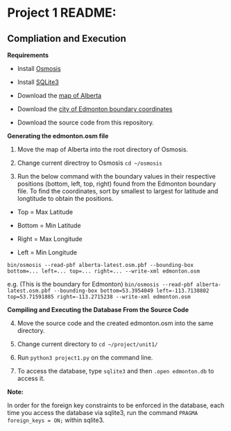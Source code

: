 # Project 1 README:

## Compliation and Execution

**Requirements**

* Install [Osmosis](http://wiki.openstreetmap.org/wiki/Osmosis)

* Install [SQLite3](https://www.sqlite.org)

* Download the [map of Alberta](https://download.geofabrik.de/north-america/canada.html)

* Download the [city of Edmonton boundary coordinates](https://data.edmonton.ca/Administrative/City-of-Edmonton-Corporate-Boundary/m45c-6may)

* Download the source code from this repository. 

**Generating the edmonton.osm file** 

1. Move the map of Alberta into the root directory of Osmosis.

2. Change current directroy to Osmosis `cd ~/osmosis`

3. Run the below command with the boundary values in their respective positions (bottom, left, top, right) found from the Edmonton boundary file. 
To find the coordinates, sort by smallest to largest for latitude and longtitude to obtain the positions.
* Top = Max Latitude

* Bottom = Min Latitude

* Right = Max Longitude

* Left = Min Longitude

`bin/osmosis --read-pbf alberta-latest.osm.pbf --bounding-box bottom=... left=... top=... right=... --write-xml edmonton.osm`

e.g. (This is the boundary for Edmonton) `bin/osmosis --read-pbf alberta-latest.osm.pbf --bounding-box bottom=53.3954049 left=-113.7138802 top=53.71591885 right=-113.2715238 --write-xml edmonton.osm`

**Compiling and Executing the Database From the Source Code**

4. Move the source code and the created edmonton.osm into the same directory.

5. Change current directory to `cd ~/project/unit1/`

6. Run `python3 project1.py` on the command line.

7. To access the database, type `sqlite3` and then `.open edmonton.db` to access it.

**Note:**

In order for the foreign key constraints to be enforced in the database, each time you access the database via sqlite3, run the command `PRAGMA foreign_keys = ON;` within sqlite3.


